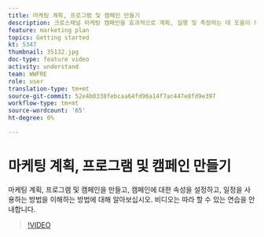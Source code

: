 ```yaml
---
title: 마케팅 계획, 프로그램 및 캠페인 만들기
description: 크로스채널 마케팅 캠페인을 효과적으로 계획, 실행 및 측정하는 데 도움이 되는 Adobe Campaign의 주요 개념을 이해합니다.
feature: marketing plan
topics: Getting started
kt: 5347
thumbnail: 35132.jpg
doc-type: feature video
activity: understand
team: WWFRE
role: user
translation-type: tm+mt
source-git-commit: 52e4b0338febcaa64fd96a14f7ac447e8fd9e397
workflow-type: tm+mt
source-wordcount: '65'
ht-degree: 0%

---
```



# 마케팅 계획, 프로그램 및 캠페인 만들기

마케팅 계획, 프로그램 및 캠페인을 만들고, 캠페인에 대한 속성을 설정하고, 일정을 사용하는 방법을 이해하는 방법에 대해 알아보십시오.
비디오는 따라 할 수 있는 연습을 안내합니다.

>[!VIDEO](https://video.tv.adobe.com/v/35132?quality=12)
